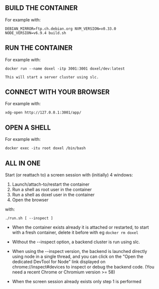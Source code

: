 ## BUILD THE CONTAINER ##

For example with:

```
DEBIAN_MIRROR=ftp.ch.debian.org NVM_VERSION=v0.33.0 NODE_VERSION=v6.9.4 build.sh 
```

## RUN THE CONTAINER ##

For example with:
```
docker run --name doxel -itp 3001:3001 doxel/dev:latest

This will start a server cluster using slc.
```

## CONNECT WITH YOUR BROWSER ##

For example with:
```
xdg-open http://127.0.0.1:3001/app/
```

## OPEN A SHELL ##

For example with:

```
docker exec -itu root doxel /bin/bash
```
## ALL IN ONE ##

Start (or reattach to) a screen session with (initially) 4 windows:
1. Launch/attach-to/restart the container
2. Run a shell as root user in the container
3. Run a shell as doxel user in the container
4. Open the browser

with:
```
./run.sh [ --inspect ]
```
* When the container exists already it is attached or restarted, to start with a fresh container, delete it before with eg `docker rm doxel`

* Without the --inspect option, a backend cluster is run using slc.

* When using the --inspect version, the backend is launched directly using node in a single thread, and you can click on the "Open the dedicated DevTool for Node" link displayed on chrome://inspect#devices to inspect or debug the backend code.  (You need a recent Chrome or Chromium version >= 58)

* When the screen session already exists only step 1 is performed


